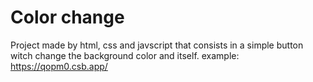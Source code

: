 # Color change
Project made by html, css and javscript that consists in a simple button witch change the background color and itself.
example: https://qopm0.csb.app/
